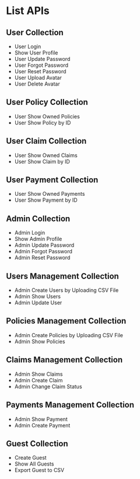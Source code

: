 # List APIs

## User Collection
- User Login
- Show User Profile
- User Update Password
- User Forgot Password
- User Reset Password
- User Upload Avatar
- User Delete Avatar

## User Policy Collection
- User Show Owned Policies
- User Show Policy by ID

## User Claim Collection
- User Show Owned Claims
- User Show Claim by ID

## User Payment Collection
- User Show Owned Payments
- User Show Payment by ID

## Admin Collection
- Admin Login
- Show Admin Profile
- Admin Update Password
- Admin Forgot Password
- Admin Reset Password

## Users Management Collection
- Admin Create Users by Uploading CSV File
- Admin Show Users
- Admin Update User

## Policies Management Collection
- Admin Create Policies by Uploading CSV File
- Admin Show Policies

## Claims Management Collection
- Admin Show Claims
- Admin Create Claim
- Admin Change Claim Status

## Payments Management Collection
- Admin Show Payment
- Admin Create Payment

## Guest Collection
- Create Guest
- Show All Guests
- Export Guest to CSV